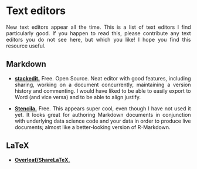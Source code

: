 # Text editors

<div align="justify">

New text editors appear all the time. This is a list of text editors I find particularly good. If you happen to read this, please contribute any text editors you do not see here, but which you like! I hope you find this resource useful.

## Markdown

* **[stackedit.](https://stackedit.io/app#)** Free. Open Source. Neat editor with good features, including sharing, working on a document concurrently, maintaining a version history and commenting. I would have liked to be able to easily export to Word (and vice versa) and to be able to align justify.

* **[Stencila.](https://stenci.la/)** Free. This appears super cool, even though I have not used it yet. It looks great for authoring Markdown documents in conjunction with underlying data science code and your data in order to produce live documents; almost like a better-looking version of R-Markdown.

## LaTeX

* **[Overleaf/ShareLaTeX.](https://www.overleaf.com/)**

</div>
